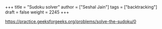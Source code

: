 +++
title = "Sudoku solver"
author = ["Seshal Jain"]
tags = ["backtracking"]
draft = false
weight = 2245
+++

<https://practice.geeksforgeeks.org/problems/solve-the-sudoku/0>
